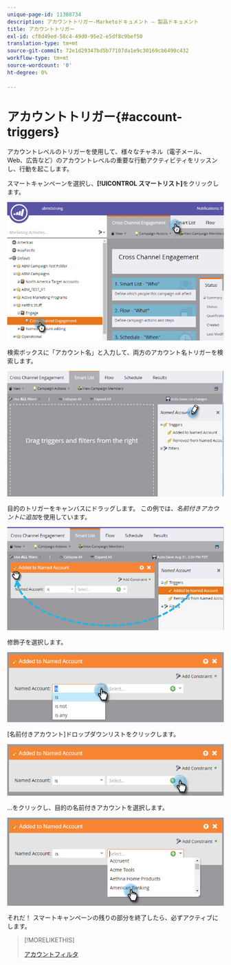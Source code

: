 ```yaml
---
unique-page-id: 11380734
description: アカウントトリガー-Marketoドキュメント — 製品ドキュメント
title: アカウントトリガー
exl-id: cf8d49ed-58c4-49d0-95e2-e5df8c9bef50
translation-type: tm+mt
source-git-commit: 72e1d29347bd5b77107da1e9c30169cb6490c432
workflow-type: tm+mt
source-wordcount: '0'
ht-degree: 0%

---
```


# アカウントトリガー{#account-triggers}

アカウントレベルのトリガーを使用して、様々なチャネル（電子メール、Web、広告など）のアカウントレベルの重要な行動アクティビティをリッスンし、行動を起こします。

スマートキャンペーンを選択し、**[!UICONTROL スマートリスト]**&#x200B;をクリックします。

![](assets/one-1.png)

検索ボックスに「アカウント名」と入力して、両方のアカウント名トリガーを検索します。

![](assets/two-1.png)

目的のトリガーをキャンバスにドラッグします。 この例では、_名前付きアカウントに追加_&#x200B;を使用しています。

![](assets/three-1.png)

修飾子を選択します。

![](assets/four-1.png)

[名前付きアカウント]ドロップダウンリストをクリックします。

![](assets/five-1.png)

...をクリックし、目的の名前付きアカウントを選択します。

![](assets/six-1.png)

それだ！ スマートキャンペーンの残りの部分を終了したら、必ずアクティブにします。

>[!MORELIKETHIS]
>
>[アカウントフィルタ](/help/marketo/product-docs/target-account-management/engage/account-filters.md)
